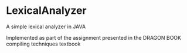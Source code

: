 # LexicalAnalyzer
A simple lexical analyzer in JAVA

Implemented as part of the assignment presented in the DRAGON BOOK compiling techniques textbook
